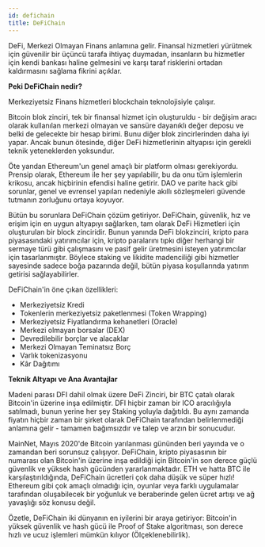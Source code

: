 ```yaml
---
id: defichain
title: DeFiChain
---
```


DeFi, Merkezi Olmayan Finans anlamına gelir. Finansal hizmetleri yürütmek için güvenilir bir üçüncü tarafa ihtiyaç duymadan, insanların bu hizmetler için kendi bankası haline gelmesini ve karşı taraf risklerini ortadan kaldırmasını sağlama fikrini açıklar.

**Peki DeFiChain nedir?**

Merkeziyetsiz Finans hizmetleri blockchain teknolojisiyle çalışır.

Bitcoin blok zinciri, tek bir finansal hizmet için oluşturuldu - bir değişim aracı olarak kullanılan merkezi olmayan ve sansüre dayanıklı değer deposu ve belki de gelecekte bir hesap birimi. Bunu diğer blok
zincirlerinden daha iyi yapar. Ancak bunun ötesinde, diğer DeFi hizmetlerinin altyapısı için gerekli teknik yeteneklerden yoksundur.

Öte yandan Ethereum'un genel amaçlı bir platform olması gerekiyordu. Prensip olarak, Ethereum ile her şey yapılabilir, bu da onu tüm işlemlerin krikosu, ancak hiçbirinin efendisi haline getirir. DAO ve
parite hack gibi sorunlar, genel ve evrensel yapıları nedeniyle akıllı sözleşmeleri güvende tutmanın zorluğunu ortaya koyuyor.

Bütün bu sorunlara DeFiChain çözüm getiriyor. DeFiChain, güvenlik, hız ve erişim için en uygun altyapıyı sağlarken, tam olarak DeFi Hizmetleri için oluşturulan bir block zinciridir. Bunun yanında DeFi blokzinciri,
kripto para piyasasındaki yatırımcılar için, kripto paralarını tıpkı diğer herhangi bir sermaye türü gibi çalışmasını ve pasif gelir üretmesini isteyen yatırımcılar için tasarlanmıştır. Böylece staking ve
likidite madenciliği gibi hizmetler sayesinde sadece boğa pazarında değil, bütün piyasa koşullarında yatırım getirisi sağlayabilirler.

DeFiChain'in öne çıkan özellikleri:

- Merkeziyetsiz Kredi
- Tokenlerin merkeziyetsiz paketlenmesi (Token Wrapping)
- Merkeziyetsiz Fiyatlandırma kehanetleri (Oracle)
- Merkezi olmayan borsalar (DEX)
- Devredilebilir borçlar ve alacaklar
- Merkezi Olmayan Teminatsız Borç
- Varlık tokenizasyonu
- Kâr Dağıtımı

**Teknik Altyapı ve Ana Avantajlar**

Madeni parası DFI dahil olmak üzere DeFi Zinciri, bir BTC çatalı olarak Bitcoin'in üzerine inşa edilmiştir. DFI hiçbir zaman bir ICO aracılığıyla satılmadı, bunun yerine her şey Staking yoluyla dağıtıldı. Bu aynı zamanda fiyatın hiçbir zaman bir şirket olarak DeFiChain tarafından belirlenmediği anlamına gelir - tamamen bağımsızdır ve talep ve arzın bir sonucudur.

MainNet, Mayıs 2020'de Bitcoin yarılanması gününden beri yayında ve o zamandan beri sorunsuz çalışıyor. DeFiChain, kripto piyasasının bir numarası olan Bitcoin'in üzerine inşa edildiği için Bitcoin'in son derece güçlü güvenlik ve yüksek hash gücünden yararlanmaktadır. ETH ve hatta BTC ile karşılaştırıldığında, DeFiChain ücretleri çok daha düşük ve süper hızlı! Ethereum gibi çok amaçlı olmadığı için, oyunlar veya farklı uygulamalar tarafından oluşabilecek bir yoğunluk ve beraberinde gelen ücret artışı ve ağ yavaşlığı söz konusu değil.

Özetle, DeFiChain iki dünyanın en iyilerini bir araya getiriyor: Bitcoin'in yüksek güvenlik ve hash gücü ile Proof of Stake algoritması, son derece hızlı ve ucuz işlemleri mümkün kılıyor (Ölçeklenebilirlik).